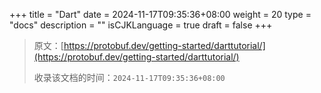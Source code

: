 +++
title = "Dart"
date = 2024-11-17T09:35:36+08:00
weight = 20
type = "docs"
description = ""
isCJKLanguage = true
draft = false
+++

> 原文：[https://protobuf.dev/getting-started/darttutorial/](https://protobuf.dev/getting-started/darttutorial/)
>
> 收录该文档的时间：`2024-11-17T09:35:36+08:00`
